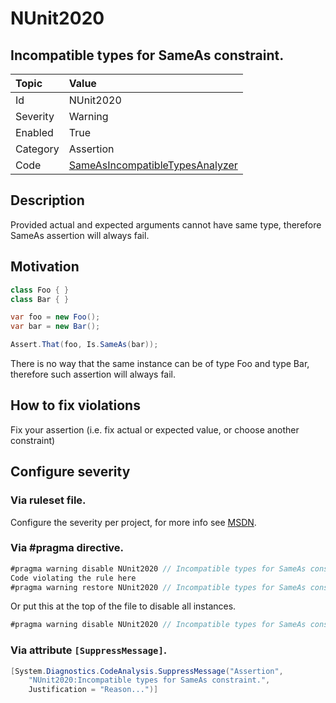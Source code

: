 # NUnit2020

## Incompatible types for SameAs constraint.

| Topic    | Value
| :--      | :--
| Id       | NUnit2020
| Severity | Warning
| Enabled  | True
| Category | Assertion
| Code     | [SameAsIncompatibleTypesAnalyzer](https://github.com/nunit/nunit.analyzers/blob/0.2.0/src/nunit.analyzers/SameAsIncompatibleTypes/SameAsIncompatibleTypesAnalyzer.cs)

## Description

Provided actual and expected arguments cannot have same type, therefore SameAs assertion will always fail.

## Motivation

```csharp
class Foo { }
class Bar { }

var foo = new Foo();
var bar = new Bar();

Assert.That(foo, Is.SameAs(bar));
```

There is no way that the same instance can be of type Foo and type Bar, therefore such assertion will always fail.

## How to fix violations

Fix your assertion (i.e. fix actual or expected value, or choose another constraint)

<!-- start generated config severity -->
## Configure severity

### Via ruleset file.

Configure the severity per project, for more info see [MSDN](https://msdn.microsoft.com/en-us/library/dd264949.aspx).

### Via #pragma directive.

```csharp
#pragma warning disable NUnit2020 // Incompatible types for SameAs constraint.
Code violating the rule here
#pragma warning restore NUnit2020 // Incompatible types for SameAs constraint.
```

Or put this at the top of the file to disable all instances.

```csharp
#pragma warning disable NUnit2020 // Incompatible types for SameAs constraint.
```

### Via attribute `[SuppressMessage]`.

```csharp
[System.Diagnostics.CodeAnalysis.SuppressMessage("Assertion",
    "NUnit2020:Incompatible types for SameAs constraint.",
    Justification = "Reason...")]
```
<!-- end generated config severity -->
